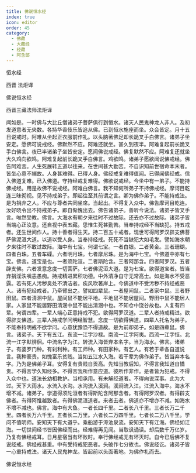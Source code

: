 ```yaml
---
title: 佛说恒水经
index: true
icon: editor
order: 45
category:
  - 佛藏
  - 大藏经
  - 经藏
  - 阿含部
---
```


  恒水经  

西晋 法炬译  

佛说恒水经  

西晋三藏法师法炬译  

闻如是。一时佛与大比丘僧诸弟子菩萨俱行到恒水。诸天人民鬼神龙人非人。及初发道意者无央数。各持华香伎乐皆追从佛。已到恒水施座而坐。众会皆定。月十五日说戒时。阿难从坐起正衣服前作礼。以头脑著佛足却长跪叉手白佛言。诸弟子坐安定。愿佛可说戒经。佛默然不应。阿难还就坐。甚久到夜半。阿难复起前长跪叉手白佛言。夜已半诸弟子坐皆安定。愿闻佛说戒经。佛复默然不应。阿难复还就坐大久鸡向欲鸣。阿难复起前长跪叉手白佛言。鸡欲鸣。诸弟子愿欲闻说佛戒经。佛告阿难言。人生死展转五道以往来。在世间甚大勤苦。不自识知前世宿命本末者。皆坐心意不端故。人身甚难得。已得人身。佛经戒复难得值闻。已得闻佛经戒。信入佛道复难。已入佛道。守持经戒复难得。佛欲说戒经。今坐中有一弟子。不能持佛戒经。用是故佛不说戒经。阿难白佛言。我不知何所弟子不持佛戒经。摩诃目乾连三昧彻视。见不持戒弟子。即起往至其前谓之言。卿为佛作弟子。不能持戒法。是为捐弃之人。不应与尊者共同坐席。当起出。不得复入众中。佛告摩诃目乾连。汝好晓令出不持戒弟子。即自惭愧出去。佛告诸弟子。善听今说法。诸弟子皆叉手言。唯然受教。佛言。大海水有朝夕来往时不过故际。还去亦不过故际。诸弟子皆当端心正汝意。还自视中表五藏。思惟生死甚勤苦。当奉持戒经不当缺犯。持五戒者。还生世间作人。持十善者得生天。持二百五十戒者。现世可得阿罗汉辟支佛菩萨佛泥洹大道。以道以受人身。当奉持经戒。死死不当缺犯大如毛发。譬如海水朝夕来往时不敢过故际。海中有七宝。何谓七宝。一者白银。二者黄金。三者珊瑚。四者白珠。五者车磲。六者明月珠。七者摩尼珠。是为海中七宝。今佛道中亦有七宝。佛言。道宝是也。一者须陀洹。二者斯陀含。三者阿那含。四者阿罗汉。五者辟支佛。六者发意念度一切菩萨。七者佛泥洹大道。是为七宝。欲得道宝者。皆当弃捐淫泆嗔恚愚痴。持戒精进累积功德。中外清净自守无常高士。如是海水不受恶露。若有死人污秽臭处不清洁者。疾风吹著岸上。今佛道中不受污秽不持经戒恶人。诸有犯经戒者。乃牵臂出之。譬如四辈鼠。一者屋间鼠。二者家中鼠。三者野田鼠。四者清溷中鼠。屋间鼠不能居平地。平地鼠不能居屋间。野田中鼠不能居人家。人家鼠不能居野田清溷中鼠不能出清溷中也。不知仓中饶谷故也。人复有四辈。何谓四辈。一辈人端心正意持戒不犯。欲得阿罗汉道。二辈人者持戒精进。欲得辟支佛道。三辈人持戒学问明经智慧。念度一切欲得佛道。四辈人托名为弟子。不能奉持明戒不欲学问。心意犹豫恐不得道故。是为前却弟子。如是四辈鼠。佛言。诸弟子。天下有五江。东流一江字沙禄。南流一江字阿夷。西流一江字恒。北流一江字默徘徊。中流名字为江。转流入海皆弃本名字。当为海水。佛言。诸弟子。有婆罗门种。有刹利种。有工师种。有田家种。有乞人。有若于辈各自道说言。我种豪贵。如愧富乐贫贱。当如五江水入海。若干辈为佛作弟子。皆当弃本名字。乃为是佛弟子耳。安得复有贵贱自贡高。先知当教后知。不得言我知道自憍贵。不得言学久知经多。不得言我所作意应道。彼所作非作。是者皆为犯戒。不得入众中也。道法长幼相教护。当相承用。有未解经道者。不得向说深事。此为大过。天下大雨水。水流入水沟。水沟流入溪涧。溪涧流入江。江流入海中。海水不增不减。诸弟子。学道得须陀洹者有得斯陀含阿那含者。有得阿罗汉者。有得辟支佛者。有得阿惟越致者。有得佛泥洹道者。来者去者。佛道亦不增亦不减。如海水不增不减也。佛言。海中有大鱼。一者长四千里。二者长八千里。三者长万二千里。四者长万六千里。五者长二万里。六者长二万四千里。七者长二万八千里。学问不值明师。安知天下有大道乎。乘船游于洿池泉流。安知天下有江海。佛经如江海。一切世间经书皆因佛经而出。经难得再见闻。当取讽诵读。却后数千万亿岁。乃复有佛经戒耳。日月星宿当有坏败时。奉行佛经戒无有坏灭时。自今已后佛不复说经戒。佛经戒甚重。中有受持戒犯恶者。头破作七分故也。佛说经讫。诸弟子皆一心重持戒法。诸天人民鬼神龙。皆起前以头面著地。为佛作礼而去。  

佛说恒水经  
